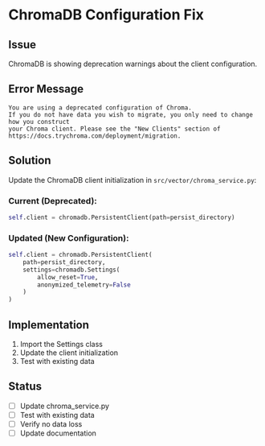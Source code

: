 # ChromaDB Configuration Fix

## Issue
ChromaDB is showing deprecation warnings about the client configuration.

## Error Message
```
You are using a deprecated configuration of Chroma.
If you do not have data you wish to migrate, you only need to change how you construct
your Chroma client. Please see the "New Clients" section of https://docs.trychroma.com/deployment/migration.
```

## Solution
Update the ChromaDB client initialization in `src/vector/chroma_service.py`:

### Current (Deprecated):
```python
self.client = chromadb.PersistentClient(path=persist_directory)
```

### Updated (New Configuration):
```python
self.client = chromadb.PersistentClient(
    path=persist_directory,
    settings=chromadb.Settings(
        allow_reset=True,
        anonymized_telemetry=False
    )
)
```

## Implementation
1. Import the Settings class
2. Update the client initialization
3. Test with existing data

## Status
- [ ] Update chroma_service.py
- [ ] Test with existing data
- [ ] Verify no data loss
- [ ] Update documentation
